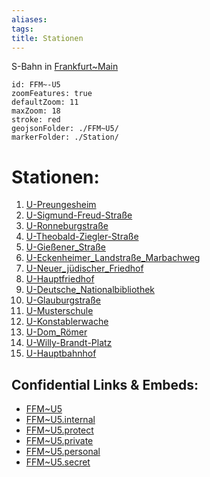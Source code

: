 ```yaml
---
aliases: 
tags: 
title: Stationen
---
```

S-Bahn in [Frankfurt~Main](geo/Continent/Europe/Germany/West/Hessen/City/Frankfurt~Main.md) 


```leaflet
id: FFM~-U5
zoomFeatures: true 
defaultZoom: 11 
maxZoom: 18
stroke: red
geojsonFolder: ./FFM~U5/
markerFolder: ./Station/
```

# Stationen:
1) [U-Preungesheim](geo/Continent/Europe/Germany/West/Hessen/City/Frankfurt~Main/Station/U-Preungesheim.md) 
2) [U-Sigmund-Freud-Straße](geo/Continent/Europe/Germany/West/Hessen/City/Frankfurt~Main/Station/U-Sigmund-Freud-Stra%C3%9Fe.md) 
3) [U-Ronneburgstraße](geo/Continent/Europe/Germany/West/Hessen/City/Frankfurt~Main/Station/U-Ronneburgstra%C3%9Fe.md) 
4) [U-Theobald-Ziegler-Straße](geo/Continent/Europe/Germany/West/Hessen/City/Frankfurt~Main/Station/U-Theobald-Ziegler-Stra%C3%9Fe.md) 
5) [U-Gießener_Straße](geo/Continent/Europe/Germany/West/Hessen/City/Frankfurt~Main/Station/U-Gie%C3%9Fener_Stra%C3%9Fe.md) 
6) [U-Eckenheimer_Landstraße_Marbachweg](geo/Continent/Europe/Germany/West/Hessen/City/Frankfurt~Main/Station/U-Eckenheimer_Landstra%C3%9Fe_Marbachweg.md) 
7) [U-Neuer_jüdischer_Friedhof](geo/Continent/Europe/Germany/West/Hessen/City/Frankfurt~Main/Station/U-Neuer_j%C3%BCdischer_Friedhof.md) 
8) [U-Hauptfriedhof](geo/Continent/Europe/Germany/West/Hessen/City/Frankfurt~Main/Station/U-Hauptfriedhof.md) 
9) [U-Deutsche_Nationalbibliothek](geo/Continent/Europe/Germany/West/Hessen/City/Frankfurt~Main/Station/U-Deutsche_Nationalbibliothek.md) 
10) [U-Glauburgstraße](geo/Continent/Europe/Germany/West/Hessen/City/Frankfurt~Main/Station/U-Glauburgstra%C3%9Fe.md) 
11) [U-Musterschule](geo/Continent/Europe/Germany/West/Hessen/City/Frankfurt~Main/Station/U-Musterschule.md) 
12) [U-Konstablerwache](geo/Continent/Europe/Germany/West/Hessen/City/Frankfurt~Main/Station/U-Konstablerwache.md) 
13) [U-Dom_Römer](geo/Continent/Europe/Germany/West/Hessen/City/Frankfurt~Main/Station/U-Dom_R%C3%B6mer.md) 
14) [U-Willy-Brandt-Platz](geo/Continent/Europe/Germany/West/Hessen/City/Frankfurt~Main/Station/U-Willy-Brandt-Platz.md) 
15) [U-Hauptbahnhof](geo/Continent/Europe/Germany/West/Hessen/City/Frankfurt~Main/Station/U-Hauptbahnhof.md) 


## Confidential Links & Embeds: 
- [FFM~U5](../../../../../../../../../_public/geo/Continent/Europe/Germany/West/Hessen/City/Frankfurt~Main/FFM~U5.md) 
- [FFM~U5.internal](../../../../../../../../../_internal/geo/Continent/Europe/Germany/West/Hessen/City/Frankfurt~Main/FFM~U5.internal.md) 
- [FFM~U5.protect](../../../../../../../../../_protect/geo/Continent/Europe/Germany/West/Hessen/City/Frankfurt~Main/FFM~U5.protect.md) 
- [FFM~U5.private](../../../../../../../../../_private/geo/Continent/Europe/Germany/West/Hessen/City/Frankfurt~Main/FFM~U5.private.md) 
- [FFM~U5.personal](../../../../../../../../../_personal/geo/Continent/Europe/Germany/West/Hessen/City/Frankfurt~Main/FFM~U5.personal.md) 
- [FFM~U5.secret](../../../../../../../../../_secret/geo/Continent/Europe/Germany/West/Hessen/City/Frankfurt~Main/FFM~U5.secret.md) 
